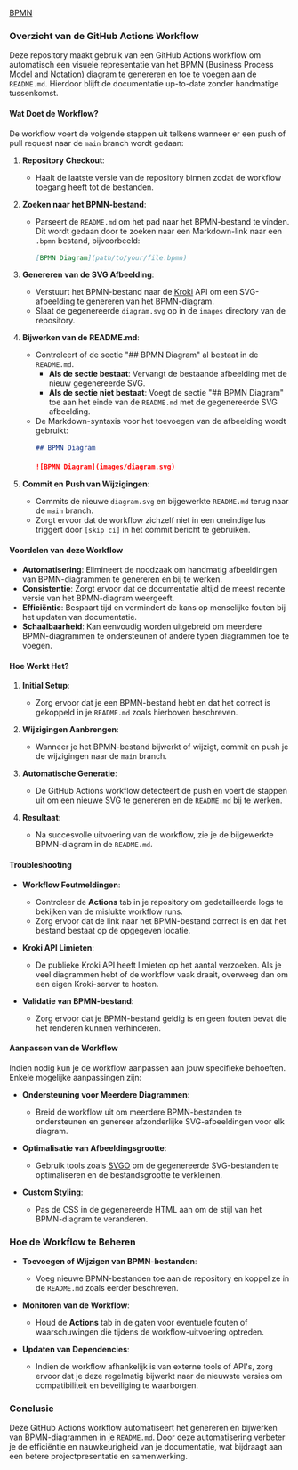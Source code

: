 [BPMN](bpmn/recruitment_process.bpmn)


### Overzicht van de GitHub Actions Workflow

Deze repository maakt gebruik van een GitHub Actions workflow om automatisch een visuele representatie van het BPMN (Business Process Model and Notation) diagram te genereren en toe te voegen aan de `README.md`. Hierdoor blijft de documentatie up-to-date zonder handmatige tussenkomst.

#### Wat Doet de Workflow?

De workflow voert de volgende stappen uit telkens wanneer er een push of pull request naar de `main` branch wordt gedaan:

1. **Repository Checkout**:
   - Haalt de laatste versie van de repository binnen zodat de workflow toegang heeft tot de bestanden.

2. **Zoeken naar het BPMN-bestand**:
   - Parseert de `README.md` om het pad naar het BPMN-bestand te vinden. Dit wordt gedaan door te zoeken naar een Markdown-link naar een `.bpmn` bestand, bijvoorbeeld:
     ```markdown
     [BPMN Diagram](path/to/your/file.bpmn)
     ```

3. **Genereren van de SVG Afbeelding**:
   - Verstuurt het BPMN-bestand naar de [Kroki](https://kroki.io/) API om een SVG-afbeelding te genereren van het BPMN-diagram.
   - Slaat de gegenereerde `diagram.svg` op in de `images` directory van de repository.

4. **Bijwerken van de README.md**:
   - Controleert of de sectie "## BPMN Diagram" al bestaat in de `README.md`.
     - **Als de sectie bestaat**: Vervangt de bestaande afbeelding met de nieuw gegenereerde SVG.
     - **Als de sectie niet bestaat**: Voegt de sectie "## BPMN Diagram" toe aan het einde van de `README.md` met de gegenereerde SVG afbeelding.
   - De Markdown-syntaxis voor het toevoegen van de afbeelding wordt gebruikt:
     ```markdown
     ## BPMN Diagram

     ![BPMN Diagram](images/diagram.svg)
     ```

5. **Commit en Push van Wijzigingen**:
   - Commits de nieuwe `diagram.svg` en bijgewerkte `README.md` terug naar de `main` branch.
   - Zorgt ervoor dat de workflow zichzelf niet in een oneindige lus triggert door `[skip ci]` in het commit bericht te gebruiken.

#### Voordelen van deze Workflow

- **Automatisering**: Elimineert de noodzaak om handmatig afbeeldingen van BPMN-diagrammen te genereren en bij te werken.
- **Consistentie**: Zorgt ervoor dat de documentatie altijd de meest recente versie van het BPMN-diagram weergeeft.
- **Efficiëntie**: Bespaart tijd en vermindert de kans op menselijke fouten bij het updaten van documentatie.
- **Schaalbaarheid**: Kan eenvoudig worden uitgebreid om meerdere BPMN-diagrammen te ondersteunen of andere typen diagrammen toe te voegen.

#### Hoe Werkt Het?

1. **Initial Setup**:
   - Zorg ervoor dat je een BPMN-bestand hebt en dat het correct is gekoppeld in je `README.md` zoals hierboven beschreven.
   
2. **Wijzigingen Aanbrengen**:
   - Wanneer je het BPMN-bestand bijwerkt of wijzigt, commit en push je de wijzigingen naar de `main` branch.

3. **Automatische Generatie**:
   - De GitHub Actions workflow detecteert de push en voert de stappen uit om een nieuwe SVG te genereren en de `README.md` bij te werken.

4. **Resultaat**:
   - Na succesvolle uitvoering van de workflow, zie je de bijgewerkte BPMN-diagram in de `README.md`.

#### Troubleshooting

- **Workflow Foutmeldingen**:
  - Controleer de **Actions** tab in je repository om gedetailleerde logs te bekijken van de mislukte workflow runs.
  - Zorg ervoor dat de link naar het BPMN-bestand correct is en dat het bestand bestaat op de opgegeven locatie.

- **Kroki API Limieten**:
  - De publieke Kroki API heeft limieten op het aantal verzoeken. Als je veel diagrammen hebt of de workflow vaak draait, overweeg dan om een eigen Kroki-server te hosten.

- **Validatie van BPMN-bestand**:
  - Zorg ervoor dat je BPMN-bestand geldig is en geen fouten bevat die het renderen kunnen verhinderen.

#### Aanpassen van de Workflow

Indien nodig kun je de workflow aanpassen aan jouw specifieke behoeften. Enkele mogelijke aanpassingen zijn:

- **Ondersteuning voor Meerdere Diagrammen**:
  - Breid de workflow uit om meerdere BPMN-bestanden te ondersteunen en genereer afzonderlijke SVG-afbeeldingen voor elk diagram.
  
- **Optimalisatie van Afbeeldingsgrootte**:
  - Gebruik tools zoals [SVGO](https://github.com/svg/svgo) om de gegenereerde SVG-bestanden te optimaliseren en de bestandsgrootte te verkleinen.

- **Custom Styling**:
  - Pas de CSS in de gegenereerde HTML aan om de stijl van het BPMN-diagram te veranderen.

### Hoe de Workflow te Beheren

- **Toevoegen of Wijzigen van BPMN-bestanden**:
  - Voeg nieuwe BPMN-bestanden toe aan de repository en koppel ze in de `README.md` zoals eerder beschreven.
  
- **Monitoren van de Workflow**:
  - Houd de **Actions** tab in de gaten voor eventuele fouten of waarschuwingen die tijdens de workflow-uitvoering optreden.

- **Updaten van Dependencies**:
  - Indien de workflow afhankelijk is van externe tools of API's, zorg ervoor dat je deze regelmatig bijwerkt naar de nieuwste versies om compatibiliteit en beveiliging te waarborgen.

### Conclusie

Deze GitHub Actions workflow automatiseert het genereren en bijwerken van BPMN-diagrammen in je `README.md`. Door deze automatisering verbeter je de efficiëntie en nauwkeurigheid van je documentatie, wat bijdraagt aan een betere projectpresentatie en samenwerking.